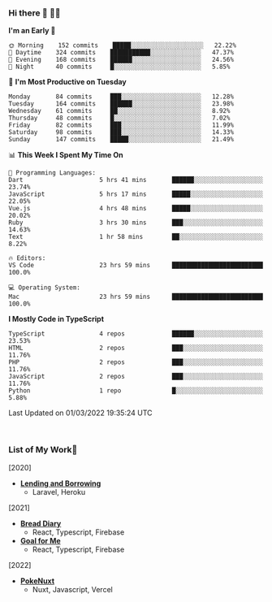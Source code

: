 ### Hi there 👋 🧑‍💻



<!--START_SECTION:waka-->
**I'm an Early 🐤** 

```text
🌞 Morning    152 commits    █████░░░░░░░░░░░░░░░░░░░░   22.22% 
🌆 Daytime    324 commits    ███████████░░░░░░░░░░░░░░   47.37% 
🌃 Evening    168 commits    ██████░░░░░░░░░░░░░░░░░░░   24.56% 
🌙 Night      40 commits     █░░░░░░░░░░░░░░░░░░░░░░░░   5.85%

```
📅 **I'm Most Productive on Tuesday** 

```text
Monday       84 commits     ███░░░░░░░░░░░░░░░░░░░░░░   12.28% 
Tuesday      164 commits    ██████░░░░░░░░░░░░░░░░░░░   23.98% 
Wednesday    61 commits     ██░░░░░░░░░░░░░░░░░░░░░░░   8.92% 
Thursday     48 commits     █░░░░░░░░░░░░░░░░░░░░░░░░   7.02% 
Friday       82 commits     ███░░░░░░░░░░░░░░░░░░░░░░   11.99% 
Saturday     98 commits     ███░░░░░░░░░░░░░░░░░░░░░░   14.33% 
Sunday       147 commits    █████░░░░░░░░░░░░░░░░░░░░   21.49%

```


📊 **This Week I Spent My Time On** 

```text
💬 Programming Languages: 
Dart                     5 hrs 41 mins       ██████░░░░░░░░░░░░░░░░░░░   23.74% 
JavaScript               5 hrs 17 mins       █████░░░░░░░░░░░░░░░░░░░░   22.05% 
Vue.js                   4 hrs 48 mins       █████░░░░░░░░░░░░░░░░░░░░   20.02% 
Ruby                     3 hrs 30 mins       ███░░░░░░░░░░░░░░░░░░░░░░   14.63% 
Text                     1 hr 58 mins        ██░░░░░░░░░░░░░░░░░░░░░░░   8.22%

🔥 Editors: 
VS Code                  23 hrs 59 mins      █████████████████████████   100.0%

💻 Operating System: 
Mac                      23 hrs 59 mins      █████████████████████████   100.0%

```

**I Mostly Code in TypeScript** 

```text
TypeScript               4 repos             ██████░░░░░░░░░░░░░░░░░░░   23.53% 
HTML                     2 repos             ███░░░░░░░░░░░░░░░░░░░░░░   11.76% 
PHP                      2 repos             ███░░░░░░░░░░░░░░░░░░░░░░   11.76% 
JavaScript               2 repos             ███░░░░░░░░░░░░░░░░░░░░░░   11.76% 
Python                   1 repo              █░░░░░░░░░░░░░░░░░░░░░░░░   5.88%

```



 Last Updated on 01/03/2022 19:35:24 UTC
<!--END_SECTION:waka-->


<br />

### List of My Work🚀
[2020]
- [**Lending and Borrowing**](https://lending-and-borrowing.herokuapp.com/)
  - Laravel, Heroku

[2021]
- [**Bread Diary**](https://bread-diary-web.web.app/)
  - React, Typescript, Firebase
- [**Goal for Me**](https://goal-for-me.web.app/)
  - React, Typescript, Firebase

[2022]
- [**PokeNuxt**](https://pokenuxt.vercel.app/)
  - Nuxt, Javascript, Vercel

